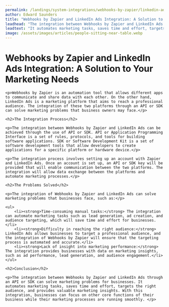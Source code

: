 ```yaml
---
permalink: /landings/system-integrations/webhooks-by-zapier/linkedin-ads
author: Edward Saunders
title: "Webhooks by Zapier and LinkedIn Ads Integration: A Solution to Your Marketing Needs"
leadhead: "The integration between Webhooks by Zapier and LinkedIn Ads through an API or SDK can solve marketing problems for businesses"
leadtext: "It automates marketing tasks, saves time and effort, targets the right audience, and provides valuable marketing insights. With this integration, businesses can focus on other core functions of their business while their marketing processes are running smoothly."
image: /assets/images/articles/people-sitting-near-table.webp
---
```

<div class="arttext">	<h1>Webhooks by Zapier and LinkedIn Ads Integration: A Solution to Your Marketing Needs</h1>

	<p>Webhooks by Zapier is an automation tool that allows different apps to communicate and share data with each other. On the other hand, LinkedIn Ads is a marketing platform that aims to reach a professional audience. The integration of these two platforms through an API or SDK can solve marketing problems that business owners may face.</p>

	<h2>The Integration Process</h2>

	<p>The integration between Webhooks by Zapier and LinkedIn Ads can be achieved through the use of API or SDK. API or Application Programming Interface is a set of rules, protocols, and tools for building software applications. SDK or Software Development Kit is a set of software development tools that allow developers to create applications for a specific platform or hardware device.</p>

	<p>The integration process involves setting up an account with Zapier and LinkedIn Ads. Once an account is set up, an API or SDK key will be provided that will enable communication between the two platforms. The integration will allow data exchange between the platforms and automate marketing processes.</p>

	<h2>The Problems Solved</h2>

	<p>The integration of Webhooks by Zapier and LinkedIn Ads can solve marketing problems that businesses face, such as:</p>

	<ul>
		<li><strong>Time-consuming manual tasks:</strong> The integration can automate marketing tasks such as lead generation, ad creation, and audience targeting, which will save time and effort for businesses.</li>
		<li><strong>Difficulty in reaching the right audience:</strong> LinkedIn Ads allows businesses to target a professional audience, and the integration of Webhooks by Zapier will ensure that the targeting process is automated and accurate.</li>
		<li><strong>Lack of insight into marketing performance:</strong> The integration provides businesses with data on marketing insights, such as ad performance, lead generation, and audience engagement.</li>
	</ul>

	<h2>Conclusion</h2>

	<p>The integration between Webhooks by Zapier and LinkedIn Ads through an API or SDK can solve marketing problems for businesses. It automates marketing tasks, saves time and effort, targets the right audience, and provides valuable marketing insights. With this integration, businesses can focus on other core functions of their business while their marketing processes are running smoothly. </p>
</div>